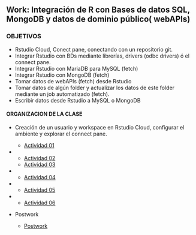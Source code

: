 ## Work: Integración de R con Bases de datos SQL,  MongoDB y datos de dominio público( webAPIs)

### OBJETIVOS 

- Rstudio Cloud, Conect pane, conectando con un repositorio git. 
- Integrar Rstudio con BDs mediante librerías, drivers (odbc drivers) ó el connect pane. 
- Integrar Rstudio con MariaDB para MySQL (fetch)
- Integrar Rstudio con MongoDB (fetch)
- Tomar datos de webAPIs (fetch) desde Rstudio 
- Tomar datos de algún folder y actualizar los datos de este folder mediante un job automatizado (fetch).
- Escribir datos desde Rstudio a MySQL o MongoDB 

#### ORGANIZACION DE LA CLASE 

- Creación de un usuario y workspace en Rstudio Cloud, configurar el ambiente y explorar el connect pane.
	- [Actividad 01](Ejemplo-01)

- 
	- [Actividad 02](Ejemplo-02)
	- [Actividad 03](Reto-02)

- 
	- [Actividad 04](Ejemplo-03)

- 
	- [Actividad 05](Ejemplo-04)

- 
	- [Actividad 06](Ejemplo-05)
	
- Postwork
	- [Postwork](Postwork)
